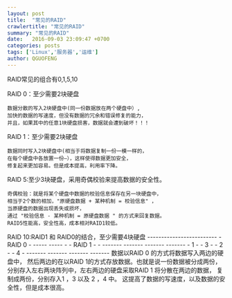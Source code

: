 ```yaml
---
layout: post
title:  "常见的RAID"
crawlertitle: "常见的RAID"
summary: "常见的RAID"
date:   2016-09-03 23:09:47 +0700
categories: posts
tags: ['Linux','服务器','运维']
author: QGUOFENG
---
```

RAID常见的组合有0,1,5,10

RAID 0：至少需要2块硬盘

	数据分散的写入2块硬盘中(同一份数据放在两个硬盘中）,
	加快的数据的写速度，但没有数据的冗余和错误修复的能力，
	并且，如果其中的任意1块硬盘损害，数据就会遭到破坏！！！
<!--more-->
RAID 1：至少需要2块硬盘

	数据同时写入2块硬盘中(相当于将数据复制一份一模一样的，
	在每个硬盘中各放置一份—），这样使得数据更加安全，
	修复起来更加容易。但是成本提高，利用率下降。

RAID 5:至少3块硬盘，采用奇偶校验来提高数据的安全性。

	奇偶校验：就是将某个硬盘中数据的校验信息保存在另一块硬盘中，
	相当于2个数的相加，"原硬盘数据 + 某种机制 = 校验信息" ，
	当原硬盘的数据出现丢失或损坏，
	通过 "校验信息 - 某种机制 = 原硬盘数据 " 的方式来回复数据。
	RAID5性能高，安全性高，成本相对RAID1较低。

RAID 10:RAID1 和 RAID0的结合，至少需要4块硬盘
   			   -------------------------
			   -          RAID 0       -
   			 -----   		 -----
			 -   -        RAID 1     -   -
		   -------   -------	    -------  -------
		   -  1  -   -  3  -	    -  2  -  -  4  -
	       	   -------   -------	    -------  -------
	数据以RAID 0 的方式将数据写入两边的硬盘中，
	然后两边的在以RAID 1的方式存放数据。也就是说一份数据被分成两份，
	分别存入左右两块阵列中，左右两边的硬盘采取RAID 1 将分散在两边的数据，
	复制成两份，分别存入1 ，3 以及 2 ，4 中。
	这提高了数据的写速度，以及数据的安全性，但是成本很高。




